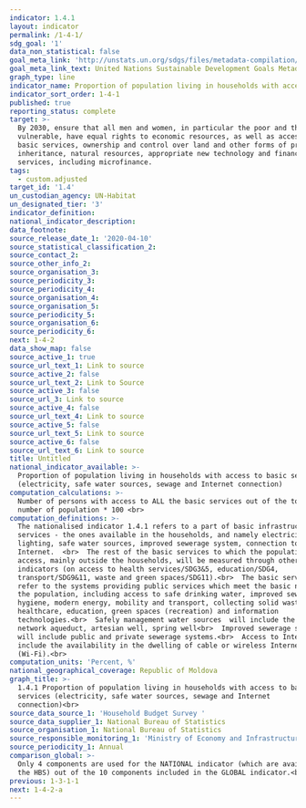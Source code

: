 ```yaml
---
indicator: 1.4.1
layout: indicator
permalink: /1-4-1/
sdg_goal: '1'
data_non_statistical: false
goal_meta_link: 'http://unstats.un.org/sdgs/files/metadata-compilation/Metadata-Goal-1.pdf'
goal_meta_link_text: United Nations Sustainable Development Goals Metadata (pdf 894kB)
graph_type: line
indicator_name: Proportion of population living in households with access to basic services
indicator_sort_order: 1-4-1
published: true
reporting_status: complete
target: >-
  By 2030, ensure that all men and women, in particular the poor and the
  vulnerable, have equal rights to economic resources, as well as access to
  basic services, ownership and control over land and other forms of property,
  inheritance, natural resources, appropriate new technology and financial
  services, including microfinance.
tags:
  - custom.adjusted
target_id: '1.4'
un_custodian_agency: UN-Habitat
un_designated_tier: '3'
indicator_definition: 
national_indicator_description: 
data_footnote: 
source_release_date_1: '2020-04-10'
source_statistical_classification_2: 
source_contact_2: 
source_other_info_2: 
source_organisation_3: 
source_periodicity_3: 
source_periodicity_4: 
source_organisation_4: 
source_organisation_5: 
source_periodicity_5: 
source_organisation_6: 
source_periodicity_6: 
next: 1-4-2
data_show_map: false
source_active_1: true
source_url_text_1: Link to source
source_active_2: false
source_url_text_2: Link to Source
source_active_3: false
source_url_3: Link to source
source_active_4: false
source_url_text_4: Link to source
source_active_5: false
source_url_text_5: Link to source
source_active_6: false
source_url_text_6: Link to source
title: Untitled
national_indicator_available: >-
  Proportion of population living in households with access to basic services
  (electricity, safe water sources, sewage and Internet connection)
computation_calculations: >-
  Number of persons with access to ALL the basic services out of the total
  number of population * 100 <br>
computation_definitions: >-
  The nationalised indicator 1.4.1 refers to a part of basic infrastructure
  services - the ones available in the households, and namely electricity
  lighting, safe water sources, improved sewerage system, connection to
  Internet.  <br>  The rest of the basic services to which the population has
  access, mainly outside the households, will be measured through other SDG
  indicators (on access to health services/SDG3&5, education/SDG4,
  transport/SDG9&11, waste and green spaces/SDG11).<br>  The basic services
  refer to the systems providing public services which meet the basic needs of
  the population, including access to safe drinking water, improved sewerage and
  hygiene, modern energy, mobility and transport, collecting solid waste,
  healthcare, education, green spaces (recreation) and information
  technologies.<br>  Safely management water sources  will include the public
  network aqueduct, artesian well, spring well<br>  Improved sewerage systems
  will include public and private sewerage systems.<br>  Access to Internet will
  include the availability in the dwelling of cable or wireless Internet
  (Wi-Fi).<br>
computation_units: 'Percent, %'
national_geographical_coverage: Republic of Moldova
graph_title: >-
  1.4.1 Proportion of population living in households with access to basic
  services (electricity, safe water sources, sewage and Internet
  connection)<br> 
source_data_source_1: 'Household Budget Survey '
source_data_supplier_1: National Bureau of Statistics
source_organisation_1: National Bureau of Statistics
source_responsible_monitoring_1: 'Ministry of Economy and Infrastructure<br> '
source_periodicity_1: Annual
comparison_global: >-
  Only 4 components are used for the NATIONAL indicator (which are available in
  the HBS) out of the 10 components included in the GLOBAL indicator.<br>
previous: 1-3-1-1
next: 1-4-2-a
---
```

